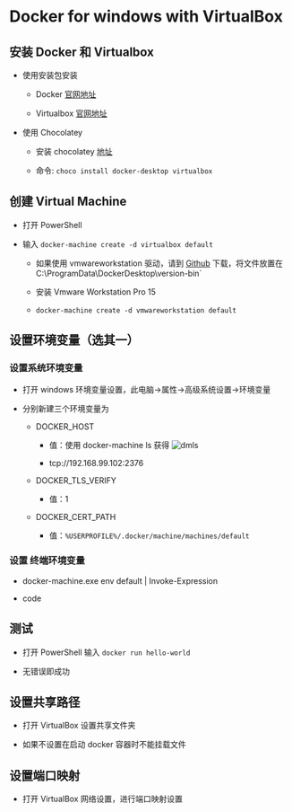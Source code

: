 # Docker for windows with VirtualBox

## 安装 Docker 和 Virtualbox

- 使用安装包安装
  - Docker [官网地址](https://hub.docker.com/editions/community/docker-ce-desktop-windows)
  - Virtualbox [官网地址](https://www.virtualbox.org/wiki/Downloads)
- 使用 Chocolatey 
  - 安装 chocolatey [地址](https://chocolatey.org/docs/installation)
  - 命令: `choco install docker-desktop virtualbox`

## 创建 Virtual Machine

- 打开 PowerShell
- 输入 `docker-machine create -d virtualbox default`
  - 如果使用 vmwareworkstation 驱动，请到 [Github](https://github.com/pecigonzalo/docker-machine-vmwareworkstation/releases) 下载，将文件放置在 C:\ProgramData\DockerDesktop\version-bin`
  - 安装 Vmware Workstation Pro 15
  - `docker-machine create -d vmwareworkstation default`

## 设置环境变量（选其一）

### 设置系统环境变量

- 打开 windows 环境变量设置，此电脑->属性->高级系统设置->环境变量
- 分别新建三个环境变量为
  - DOCKER_HOST
    - 值：使用 docker-machine ls 获得 ![dmls](https://user-images.githubusercontent.com/59110636/89162726-0c400b80-d5a7-11ea-8b6f-61cb1d76473d.png)
    - tcp://192.168.99.102:2376

  - DOCKER_TLS_VERIFY
    - 值：1
  - DOCKER_CERT_PATH
    - 值：`%USERPROFILE%/.docker/machine/machines/default`

### 设置 终端环境变量
- docker-machine.exe env default | Invoke-Expression
- code

## 测试
- 打开 PowerShell 输入 `docker run hello-world`
- 无错误即成功

## 设置共享路径
- 打开 VirtualBox 设置共享文件夹
- 如果不设置在启动 docker 容器时不能挂载文件

## 设置端口映射
- 打开 VirtualBox 网络设置，进行端口映射设置
